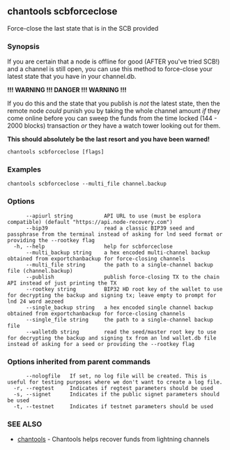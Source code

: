 ## chantools scbforceclose

Force-close the last state that is in the SCB provided

### Synopsis


If you are certain that a node is offline for good (AFTER you've tried SCB!)
and a channel is still open, you can use this method to force-close your
latest state that you have in your channel.db.

**!!! WARNING !!! DANGER !!! WARNING !!!**

If you do this and the state that you publish is *not* the latest state, then
the remote node *could* punish you by taking the whole channel amount *if* they
come online before you can sweep the funds from the time locked (144 - 2000
blocks) transaction *or* they have a watch tower looking out for them.

**This should absolutely be the last resort and you have been warned!**

```
chantools scbforceclose [flags]
```

### Examples

```
chantools scbforceclose --multi_file channel.backup
```

### Options

```
      --apiurl string          API URL to use (must be esplora compatible) (default "https://api.node-recovery.com")
      --bip39                  read a classic BIP39 seed and passphrase from the terminal instead of asking for lnd seed format or providing the --rootkey flag
  -h, --help                   help for scbforceclose
      --multi_backup string    a hex encoded multi-channel backup obtained from exportchanbackup for force-closing channels
      --multi_file string      the path to a single-channel backup file (channel.backup)
      --publish                publish force-closing TX to the chain API instead of just printing the TX
      --rootkey string         BIP32 HD root key of the wallet to use for decrypting the backup and signing tx; leave empty to prompt for lnd 24 word aezeed
      --single_backup string   a hex encoded single channel backup obtained from exportchanbackup for force-closing channels
      --single_file string     the path to a single-channel backup file
      --walletdb string        read the seed/master root key to use for decrypting the backup and signing tx from an lnd wallet.db file instead of asking for a seed or providing the --rootkey flag
```

### Options inherited from parent commands

```
      --nologfile   If set, no log file will be created. This is useful for testing purposes where we don't want to create a log file.
  -r, --regtest     Indicates if regtest parameters should be used
  -s, --signet      Indicates if the public signet parameters should be used
  -t, --testnet     Indicates if testnet parameters should be used
```

### SEE ALSO

* [chantools](chantools.md)	 - Chantools helps recover funds from lightning channels

